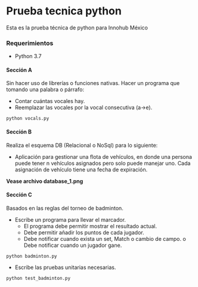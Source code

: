# Prueba tecnica python

Esta es la prueba técnica de python para Innohub México

### Requerimientos
  - Python 3.7

#### Sección A
Sin hacer uso de librerías o funciones nativas. Hacer un programa que tomando una palabra o párrafo:
  - Contar cuántas vocales hay.
  - Reemplazar las vocales por la vocal consecutiva (a->e).

```
python vocals.py
```

#### Sección B
Realiza el esquema DB (Relacional o NoSql) para lo siguiente:
  - Aplicación para gestionar una flota de vehículos, en donde una persona puede tener n vehículos asignados pero solo puede manejar uno. Cada asignación de vehículo tiene una fecha de expiración.

**Vease archivo database_1.png**

#### Sección C

Basados en las reglas del torneo de badminton.
-  Escribe un programa para llevar el marcador.
   - El programa debe permitir mostrar el resultado actual.
   - Debe permitir añadir los puntos de cada jugador.
   - Debe notificar cuando exista un set, Match o cambio de campo. o Debe notificar cuando un jugador gane.
```
python badminton.py
```
   - Escribe las pruebas unitarias necesarias.
```
python test_badminton.py
```


